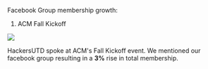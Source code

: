Facebook Group membership growth:

1. ACM Fall Kickoff 

<img src="http://imgur.com/fOPSEpf.jpg"/>

HackersUTD spoke at ACM's Fall Kickoff event. We mentioned our facebook group resulting in a **3%** rise in total membership.
